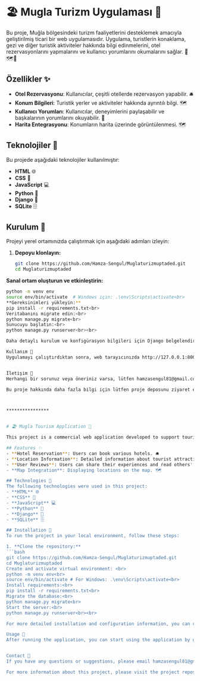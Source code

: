 # 🏖️ Mugla Turizm Uygulaması 🌟

Bu proje, Muğla bölgesindeki turizm faaliyetlerini desteklemek amacıyla geliştirilmiş ticari bir web uygulamasıdır. Uygulama, turistlerin konaklama, gezi ve diğer turistik aktiviteler hakkında bilgi edinmelerini, otel rezervasyonlarını yapmalarını ve kullanıcı yorumlarını okumalarını sağlar. 🏨🗺️📣

## Özellikler ✨
- **Otel Rezervasyonu**: Kullanıcılar, çeşitli otellerde rezervasyon yapabilir. 🛎️
- **Konum Bilgileri**: Turistik yerler ve aktiviteler hakkında ayrıntılı bilgi. 🗺️
- **Kullanıcı Yorumları**: Kullanıcılar, deneyimlerini paylaşabilir ve başkalarının yorumlarını okuyabilir. 📝
- **Harita Entegrasyonu**: Konumların harita üzerinde görüntülenmesi. 🗺️

## Teknolojiler 🚀
Bu projede aşağıdaki teknolojiler kullanılmıştır:
- **HTML** 🌐
- **CSS** 🎨
- **JavaScript** 💻
- **Python** 🐍
- **Django** 🚀
- **SQLite** 🗄️

## Kurulum 🔧
Projeyi yerel ortamınızda çalıştırmak için aşağıdaki adımları izleyin:

1. **Depoyu klonlayın:**
   ```bash
   git clone https://github.com/Hamza-Sengul/Muglaturizmuptaded.git
   cd Muglaturizmuptaded
**Sanal ortam oluşturun ve etkinleştirin:**
   ```bash
  python -m venv env  
  source env/bin/activate  # Windows için: .\env\Scripts\activate<br>
**Gereksinimleri yükleyin:**
  pip install -r requirements.txt<br>
Veritabanını migrate edin:<br>
  python manage.py migrate<br>
Sunucuyu başlatın:<br>
  python manage.py runserver<br><br>

Daha detaylı kurulum ve konfigürasyon bilgileri için Django belgelendirmesine göz atabilirsiniz. 📚

Kullanım 🏁
Uygulamayı çalıştırdıktan sonra, web tarayıcınızda http://127.0.0.1:8000 adresine giderek uygulamayı kullanmaya başlayabilirsiniz. Kullanıcı hesabı oluşturarak veya mevcut bir hesapla giriş yaparak otel rezervasyonları yapabilir, konumlar hakkında bilgi edinebilir ve yorum bırakabilirsiniz. 🎉


İletişim 📧
Herhangi bir sorunuz veya öneriniz varsa, lütfen hamzasengul81@gmail.com adresine e-posta gönderin.

Bu proje hakkında daha fazla bilgi için lütfen proje deposunu ziyaret edin: Mugla Turizm Uygulaması 🌐



****************


# 🏖️ Mugla Tourism Application 🌟

This project is a commercial web application developed to support tourism activities in the Muğla region. The application allows tourists to obtain information about accommodation, excursions and other tourist activities, make hotel reservations and read user reviews. 🏨🗺️📣

## Features ✨
- **Hotel Reservation**: Users can book various hotels. 🛎️
- **Location Information**: Detailed information about tourist attractions and activities. 🗺️
- **User Reviews**: Users can share their experiences and read others' comments. 📝
- **Map Integration**: Displaying locations on the map. 🗺️

## Technologies 🚀
The following technologies were used in this project:
- **HTML** 🌐
- **CSS** 🎨
- **JavaScript** 💻
- **Python** 🐍
- **Django** 🚀
- **SQLite** 🗄️

## Installation 🔧
To run the project in your local environment, follow these steps:

1. **Clone the repository:**
   ```bash
   git clone https://github.com/Hamza-Sengul/Muglaturizmuptaded.git
   cd Muglaturizmuptaded
Create and activate virtual environment: <br>
  python -m venv env<br>
  source env/bin/activate # For Windows: .\env\Scripts\activate<br>
Install requirements:<br>
  pip install -r requirements.txt<br>
Migrate the database:<br>
  python manage.py migrate<br>
Start the server:<br>
  python manage.py runserver<br><br>

For more detailed installation and configuration information, you can check out the Django documentation. 📚

Usage 🏁
After running the application, you can start using the application by going to http://127.0.0.1:8000 in your web browser. By creating a user account or logging in with an existing account, you can make hotel reservations, get information about locations and leave comments. 🎉


Contact 📧
If you have any questions or suggestions, please email hamzasengul81@gmail.com.

For more information about this project, please visit the project repository: Mugla Tourism Application 🌐
